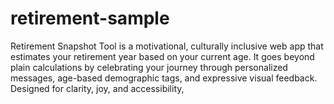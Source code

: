 # retirement-sample
Retirement Snapshot Tool is a motivational, culturally inclusive web app that estimates your retirement year based on your current age. It goes beyond plain calculations by celebrating your journey through personalized messages, age-based demographic tags, and expressive visual feedback. Designed for clarity, joy, and accessibility, 
